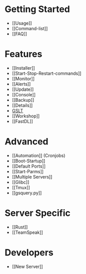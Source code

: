 # Getting Started
* [[Usage]]
* [[Command-list]]
* [[FAQ]]

# Features
* [[Installer]]
* [[Start-Stop-Restart-commands]]
* [[Monitor]]
* [[Alerts]]
* [[Update]]
* [[Console]]
* [[Backup]]
* [[Details]]
* [GSLT](https://github.com/dgibbs64/linuxgsm/wiki/Game-Server-Login-Token)
* [[Workshop]]
* [[FastDL]]


# Advanced
* [[Automation]] (Cronjobs)
* [[Boot-Startup]]
* [[Default Ports]]
* [[Start-Parms]]
* [[Multiple Servers]]
* [[Glibc]]
* [[Tmux]]
* [[gsquery.py]]

# Server Specific

* [[Rust]]
* [[TeamSpeak]]

# Developers
* [[New Server]]